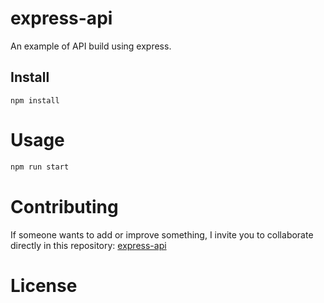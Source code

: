 # express-api

An example of API build using express.

## Install

```npm
npm install
```

# Usage

```bash
npm run start
```

# Contributing
If someone wants to add or improve something, I invite you to collaborate directly in this repository: [express-api](https://github.com/GustavoLira-ChE/express-api)

# License